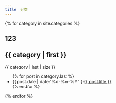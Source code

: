 ```yaml
---
title: 分类
---
```


{% for category in site.categories %}
<h2>123</h2>
<h2>{{ category | first }}</h2>
<span>{{ category | last | size }}</span>
<ul class="arc-list">
	{% for post in category.last %}
	    <li>{{ post.date | date:"%d-%m-%Y"  }}<a href = "{{ post.url }}">{{ post.title }}</a></li>
	    {% endfor %}
</ul>
{% endfor %}